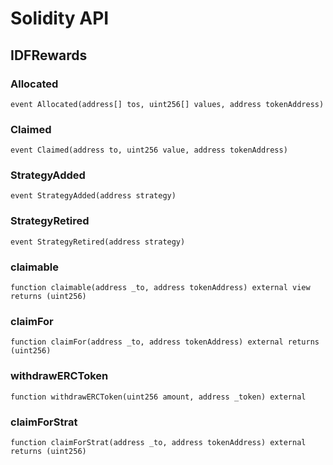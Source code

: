 # Solidity API

## IDFRewards

### Allocated

```solidity
event Allocated(address[] tos, uint256[] values, address tokenAddress)
```

### Claimed

```solidity
event Claimed(address to, uint256 value, address tokenAddress)
```

### StrategyAdded

```solidity
event StrategyAdded(address strategy)
```

### StrategyRetired

```solidity
event StrategyRetired(address strategy)
```

### claimable

```solidity
function claimable(address _to, address tokenAddress) external view returns (uint256)
```

### claimFor

```solidity
function claimFor(address _to, address tokenAddress) external returns (uint256)
```

### withdrawERCToken

```solidity
function withdrawERCToken(uint256 amount, address _token) external
```

### claimForStrat

```solidity
function claimForStrat(address _to, address tokenAddress) external returns (uint256)
```

